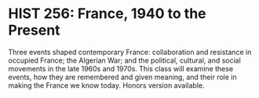 # HIST 256: France, 1940 to the Present

Three events shaped contemporary France: collaboration and resistance in occupied France; the Algerian War; and the political, cultural, and social movements in the late 1960s and 1970s. This class will examine these events, how they are remembered and given meaning, and their role in making the France we know today. Honors version available.